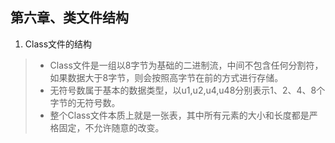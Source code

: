 第六章、类文件结构
---

1. Class文件的结构
>+ Class文件是一组以8字节为基础的二进制流，中间不包含任何分割符，如果数据大于8字节，则会按照高字节在前的方式进行存储。
>+ 无符号数属于基本的数据类型，以u1,u2,u4,u48分别表示1、2、4、8个字节的无符号数。
>+ 整个Class文件本质上就是一张表，其中所有元素的大小和长度都是严格固定，不允许随意的改变。
